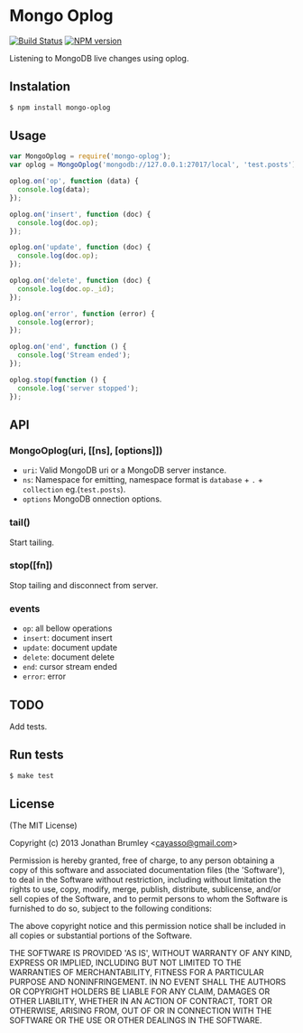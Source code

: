 # Mongo Oplog

[![Build Status](https://travis-ci.org/cayasso/mongo-oplog.png?branch=master)](https://travis-ci.org/cayasso/mongo-oplog)
[![NPM version](https://badge.fury.io/js/mongo-oplog.png)](http://badge.fury.io/js/mongo-oplog)

Listening to MongoDB live changes using oplog.

## Instalation

``` bash
$ npm install mongo-oplog
```

## Usage

``` javascript
var MongoOplog = require('mongo-oplog');
var oplog = MongoOplog('mongodb://127.0.0.1:27017/local', 'test.posts').tail();

oplog.on('op', function (data) {
  console.log(data);
});

oplog.on('insert', function (doc) {
  console.log(doc.op);
});

oplog.on('update', function (doc) {
  console.log(doc.op);
});

oplog.on('delete', function (doc) {
  console.log(doc.op._id);
});

oplog.on('error', function (error) {
  console.log(error);
});

oplog.on('end', function () {
  console.log('Stream ended');
});

oplog.stop(function () {
  console.log('server stopped');
});
```

## API

### MongoOplog(uri, [[ns], [options]])

* `uri`: Valid MongoDB uri or a MongoDB server instance.
* `ns`: Namespace for emitting, namespace format is `database` + `.` + `collection` eg.(`test.posts`).
* `options` MongoDB onnection options.

### tail()

Start tailing.

### stop([fn])

Stop tailing and disconnect from server.

### events

* `op`: all bellow operations
* `insert`: document insert
* `update`: document update
* `delete`: document delete
* `end`: cursor stream ended
* `error`: error

## TODO

Add tests.

## Run tests

``` bash
$ make test
```

## License

(The MIT License)

Copyright (c) 2013 Jonathan Brumley &lt;cayasso@gmail.com&gt;

Permission is hereby granted, free of charge, to any person obtaining
a copy of this software and associated documentation files (the
'Software'), to deal in the Software without restriction, including
without limitation the rights to use, copy, modify, merge, publish,
distribute, sublicense, and/or sell copies of the Software, and to
permit persons to whom the Software is furnished to do so, subject to
the following conditions:

The above copyright notice and this permission notice shall be
included in all copies or substantial portions of the Software.

THE SOFTWARE IS PROVIDED 'AS IS', WITHOUT WARRANTY OF ANY KIND,
EXPRESS OR IMPLIED, INCLUDING BUT NOT LIMITED TO THE WARRANTIES OF
MERCHANTABILITY, FITNESS FOR A PARTICULAR PURPOSE AND NONINFRINGEMENT.
IN NO EVENT SHALL THE AUTHORS OR COPYRIGHT HOLDERS BE LIABLE FOR ANY
CLAIM, DAMAGES OR OTHER LIABILITY, WHETHER IN AN ACTION OF CONTRACT,
TORT OR OTHERWISE, ARISING FROM, OUT OF OR IN CONNECTION WITH THE
SOFTWARE OR THE USE OR OTHER DEALINGS IN THE SOFTWARE.
